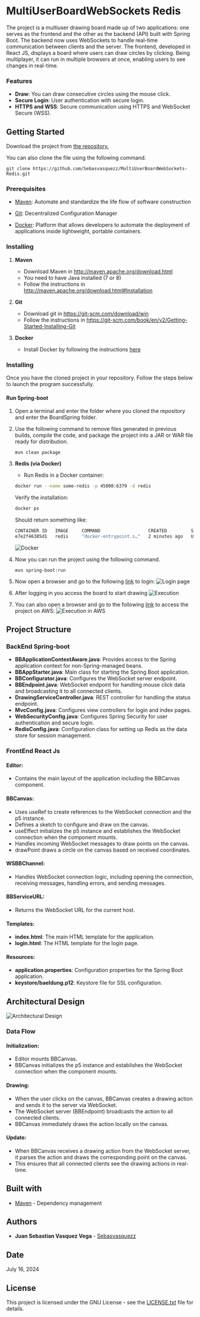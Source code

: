 

# MultiUserBoardWebSockets Redis

The project is a multiuser drawing board made up of two applications: one serves as the frontend and the other as the backend (API) built with Spring Boot. The backend now uses WebSockets to handle real-time communication between clients and the server. The frontend, developed in React JS, displays a board where users can draw circles by clicking. Being multiplayer, it can run in multiple browsers at once, enabling users to see changes in real-time.

### Features
+ **Draw**: You can draw consecutive circles using the mouse click.
+ **Secure Login**: User authentication with secure login.
+ **HTTPS and WSS**: Secure communication using HTTPS and WebSocket Secure (WSS).

## Getting Started
Download the project from 
[the repository.](https://github.com/Sebasvasquezz/MultiUserBoardWebSockets-Redis)

You can also clone the file using the following command.

```
git clone https://github.com/Sebasvasquezz/MultiUserBoardWebSockets-Redis.git
```

### Prerequisites

* [Maven](https://maven.apache.org/): Automate and standardize the life flow of software construction

* [Git](https://www.git-scm.com/): Decentralized Configuration Manager
* [Docker](https://docs.docker.com/):  Platform that allows developers to automate the deployment of applications inside lightweight, portable containers.

### Installing
1. **Maven**
    * Download Maven in http://maven.apache.org/download.html
    * You need to have Java installed (7 or 8)
    * Follow the instructions in http://maven.apache.org/download.html#Installation

2. **Git**
    * Download git in https://git-scm.com/download/win
    * Follow the instructions in https://git-scm.com/book/en/v2/Getting-Started-Installing-Git

3. **Docker**
    - Install Docker by following the instructions [here](https://docs.docker.com/get-docker/)

### Installing

Once you have the cloned project in your repository. Follow the steps below to launch the program successfully.

#### Run Spring-boot

1. Open a terminal and enter the folder where you cloned the repository and enter the BoardSpring folder.

2. Use the following command to remove files generated in previous builds, compile the code, and package the project into a JAR or WAR file ready for distribution.
    ```
    mvn clean package
    ```


3. **Redis (via Docker)**
    - Run Redis in a Docker container:
    ```sh
    docker run --name some-redis -p 45000:6379 -d redis
    ```

    Verify the installation:
    ```sh
    docker ps
    ```
    Should return something like:
    ```sh
    CONTAINER ID   IMAGE     COMMAND                  CREATED         STATUS         PORTS                     NAMES
    e7e2f46385d1   redis     "docker-entrypoint.s…"   2 minutes ago   Up 2 minutes   0.0.0.0:45000->6379/tcp   some-redis
    ```
    ![Docker](/images/redis.png)
4. Now you can run the project using the following command.

    ```
    mvn spring-boot:run
    ```

5. Now open a browser and go to the following [link](https://localhost:8443/) to login:
![Login page](images/image.png)

6. After logging in you access the board to start drawing
![Execution](images/image-1.png)

7. You can also open a browser and go to the following [link](https://ec2-174-129-46-215.compute-1.amazonaws.com:8443/) to access the project on AWS:
![Execution in AWS](images/image-2.png)

## Project Structure

### BackEnd Spring-boot

- **BBApplicationContextAware.java**: Provides access to the Spring application context for non-Spring-managed beans.
- **BBAppStarter.java**: Main class for starting the Spring Boot application.
- **BBConfigurator.java**: Configures the WebSocket server endpoint.
- **BBEndpoint.java**: WebSocket endpoint for handling mouse click data and broadcasting it to all connected clients.
- **DrawingServiceController.java**: REST controller for handling the status endpoint.
- **MvcConfig.java**: Configures view controllers for login and index pages.
- **WebSecurityConfig.java**: Configures Spring Security for user authentication and secure login.
- **RedisConfig.java**: Configuration class for setting up Redis as the data store for session management.

### FrontEnd React Js

#### Editor:

- Contains the main layout of the application including the BBCanvas component.

#### BBCanvas:

- Uses useRef to create references to the WebSocket connection and the p5 instance.
- Defines a sketch to configure and draw on the canvas.
- useEffect initializes the p5 instance and establishes the WebSocket connection when the component mounts.
- Handles incoming WebSocket messages to draw points on the canvas.
- drawPoint draws a circle on the canvas based on received coordinates.

#### WSBBChannel:

- Handles WebSocket connection logic, including opening the connection, receiving messages, handling errors, and sending messages.

#### BBServiceURL:

- Returns the WebSocket URL for the current host.

#### Templates:

- **index.html**: The main HTML template for the application.
- **login.html**: The HTML template for the login page.

#### Resources:

- **application.properties**: Configuration properties for the Spring Boot application.
- **keystore/baeldung.p12**: Keystore file for SSL configuration.

## Architectural Design

![Architectural Design](images/tablero.png)

### Data Flow

#### Initialization:

- Editor mounts BBCanvas.
- BBCanvas initializes the p5 instance and establishes the WebSocket connection when the component mounts.

#### Drawing:

- When the user clicks on the canvas, BBCanvas creates a drawing action and sends it to the server via WebSocket.
- The WebSocket server (BBEndpoint) broadcasts the action to all connected clients.
- BBCanvas immediately draws the action locally on the canvas.

#### Update:

- When BBCanvas receives a drawing action from the WebSocket server, it parses the action and draws the corresponding point on the canvas.
- This ensures that all connected clients see the drawing actions in real-time.

## Built with

* [Maven](https://maven.apache.org/) - Dependency management

## Authors

* **Juan Sebastian Vasquez Vega**  - [Sebasvasquezz](https://github.com/Sebasvasquezz)

## Date

July 16, 2024

## License

This project is licensed under the GNU License - see the [LICENSE.txt](LICENSE.txt) file for details.
